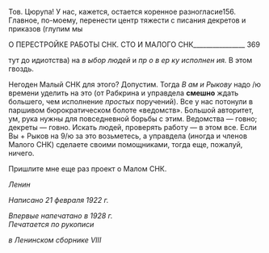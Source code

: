 Тов. Цюрупа! У нас, кажется, остается коренное разногласие156. Главное, по-моему, перенести центр тяжести с писания декретов и приказов (глупим мы

  

О ПЕРЕСТРОЙКЕ РАБОТЫ СНК. СТО И МАЛОГО СНК________________ 369

тут до идиотства) на _в ыбор людей_ и _пр о в ер ку исполнен ия._ В этом гвоздь.

Негоден Малый СНК для этого? Допустим. Тогда _В ам и Рыкову_ надо /ю време­ни уделить на это (от Рабкрина и управдела **смешно** ждать большего, чем исполнение _простых_ поручений). Все у нас потонули в паршивом бюрократическом болоте «ве­домств». Большой авторитет, ум, рука нужны для повседневной борьбы с этим. Ведом­ства — говно; декреты — говно. Искать людей, проверять работу — в этом все. Если Вы + Рыков на 9/ю за это возьметесь, а управдела (иногда и членов Малого СНК) сде­лаете своими помощниками, тогда еще, пожалуй, ничего.

Пришлите мне еще раз проект о Малом СНК.

_Ленин_

_Написано 21 февраля 1922 г._

_Впервые напечатано в 1928 г.                                                              Печатается по рукописи_

_в Ленинском сборнике_ _VIII_